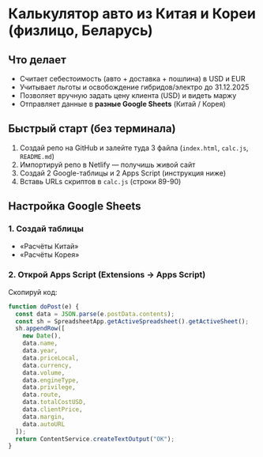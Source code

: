 # Калькулятор авто из Китая и Кореи (физлицо, Беларусь)

## Что делает
- Считает себестоимость (авто + доставка + пошлина) в USD и EUR
- Учитывает льготы и освобождение гибридов/электро до 31.12.2025
- Позволяет вручную задать цену клиента (USD) и видеть маржу
- Отправляет данные в **разные Google Sheets** (Китай / Корея)

## Быстрый старт (без терминала)
1. Создай репо на GitHub и залейте туда 3 файла (`index.html`, `calc.js`, `README.md`)
2. Импортируй репо в Netlify — получишь живой сайт
3. Создай 2 Google-таблицы и 2 Apps Script (инструкция ниже)
4. Вставь URLs скриптов в `calc.js` (строки 89-90)

## Настройка Google Sheets
### 1. Создай таблицы
- «Расчёты Китай»
- «Расчёты Корея»

### 2. Открой Apps Script (Extensions → Apps Script)
Скопируй код:

```javascript
function doPost(e) {
  const data = JSON.parse(e.postData.contents);
  const sh = SpreadsheetApp.getActiveSpreadsheet().getActiveSheet();
  sh.appendRow([
    new Date(),
    data.name,
    data.year,
    data.priceLocal,
    data.currency,
    data.volume,
    data.engineType,
    data.privilege,
    data.route,
    data.totalCostUSD,
    data.clientPrice,
    data.margin,
    data.autoURL
  ]);
  return ContentService.createTextOutput("OK");
}
